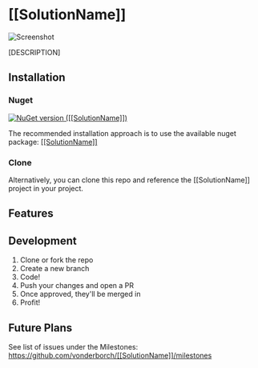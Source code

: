 # [[SolutionName]]

![Screenshot](https://github.com/vonderborch/[[SolutionName]]/blob/main/logo.png?raw=true)

[DESCRIPTION]

## Installation

### Nuget

[![NuGet version ([[SolutionName]])](https://img.shields.io/nuget/v/[[SolutionName]].svg?style=flat-square)](https://www.nuget.org/packages/[[SolutionName]]/)

The recommended installation approach is to use the available nuget package: [[[SolutionName]]](https://www.nuget.org/packages/[[SolutionName]]/)

### Clone

Alternatively, you can clone this repo and reference the [[SolutionName]] project in your project.

## Features

## Development

1. Clone or fork the repo
2. Create a new branch
3. Code!
4. Push your changes and open a PR
5. Once approved, they'll be merged in
6. Profit!

## Future Plans

See list of issues under the Milestones: https://github.com/vonderborch/[[SolutionName]]/milestones
